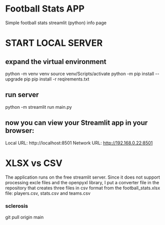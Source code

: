 # Football Stats APP
Simple football stats streamlit (python) info page

# START LOCAL SERVER

## expand the virtual environment
python -m venv venv
source venv/Scripts/activate
python -m pip install --upgrade pip
pip install -r reqirements.txt

## run server
python -m streamlit run main.py

## now you can view your Streamlit app in your browser:

Local URL: http://localhost:8501
Network URL: http://192.168.0.22:8501

# XLSX vs CSV
The application runs on the free streamlit server.
Since it does not support processing excle files and the openpyxl library,
I put a converter file in the repository that creates three files in csv format from the football_stats.xlsx file:
players.csv, stats.csv and teams.csv

### sclerosis
git pull origin main